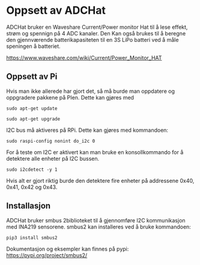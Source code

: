 # Oppsett av ADCHat

ADCHat bruker en Waveshare Current/Power monitor Hat til å lese effekt, strøm og spennign på 4 ADC kanaler. Den Kan også brukes til å beregne den gjennværende batterikapasiteten til en 3S LiPo batteri ved å måle speningen å batteriet.

https://www.waveshare.com/wiki/Current/Power_Monitor_HAT

## Oppsett av Pi
Hvis man ikke allerede har gjort det, så må burde man oppdatere og oppgradere pakkene på PIen. Dette kan gjøres med

```
sudo apt-get update 
``` 

```
sudo apt-get upgrade
``` 


I2C bus må aktiveres på RPi. Dette kan gjøres med kommandoen:

```
sudo raspi-config nonint do_i2c 0
```

For å  teste om I2C er aktivert kan man bruke en konsollkommando for å detektere alle enheter på I2C bussen.

```
sudo i2cdetect -y 1
```
Hvis alt er gjort riktig burde den detektere fire enheter på addressene 0x40, 0x41, 0x42 og 0x43.


## Installasjon

ADCHat bruker smbus 2biblioteket til å gjennomføre I2C kommunikasjon med INA219 sensorene.
smbus2 kan installeres ved å bruke kommandoen:
```
pip3 install smbus2
```
Dokumentasjon og eksempler kan finnes på pypi:
https://pypi.org/project/smbus2/



